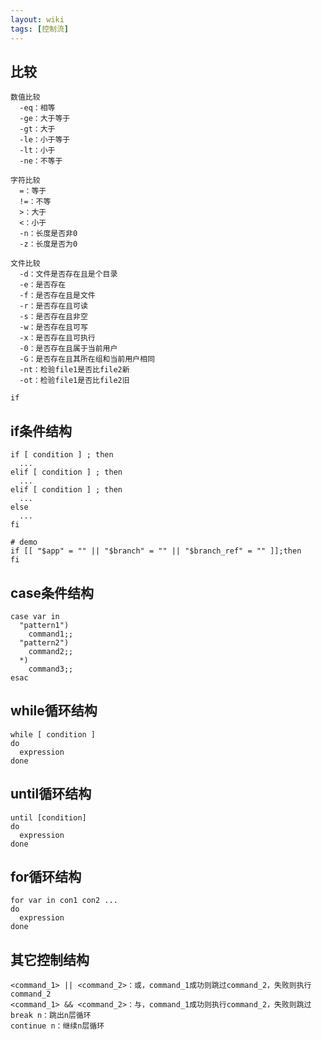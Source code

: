 ```yaml
---
layout: wiki
tags: [控制流]
---
```


## 比较

```
数值比较
  -eq：相等
  -ge：大于等于
  -gt：大于
  -le：小于等于
  -lt：小于
  -ne：不等于

字符比较
  =：等于
  !=：不等
  >：大于
  <：小于
  -n：长度是否非0
  -z：长度是否为0

文件比较
  -d：文件是否存在且是个目录
  -e：是否存在
  -f：是否存在且是文件
  -r：是否存在且可读
  -s：是否存在且非空
  -w：是否存在且可写
  -x：是否存在且可执行
  -0：是否存在且属于当前用户
  -G：是否存在且其所在组和当前用户相同
  -nt：检验file1是否比file2新
  -ot：检验file1是否比file2旧
```

```shell
if 
```

## if条件结构

```shell
if [ condition ] ; then
  ...
elif [ condition ] ; then
  ...
elif [ condition ] ; then
  ...
else
  ...
fi
```

```shell
# demo
if [[ "$app" = "" || "$branch" = "" || "$branch_ref" = "" ]];then
fi
```


## case条件结构

```shell
case var in
  "pattern1")
    command1;;
  "pattern2")
    command2;;
  *)
    command3;;
esac
```


## while循环结构

```shell
while [ condition ]
do
  expression
done
```


## until循环结构

```shell
until [condition]
do
  expression
done
```


## for循环结构

```shell
for var in con1 con2 ...
do
  expression
done
```


## 其它控制结构

```
<command_1> || <command_2>：或，command_1成功则跳过command_2，失败则执行command_2
<command_1> && <command_2>：与，command_1成功则执行command_2，失败则跳过
break n：跳出n层循环
continue n：继续n层循环
```